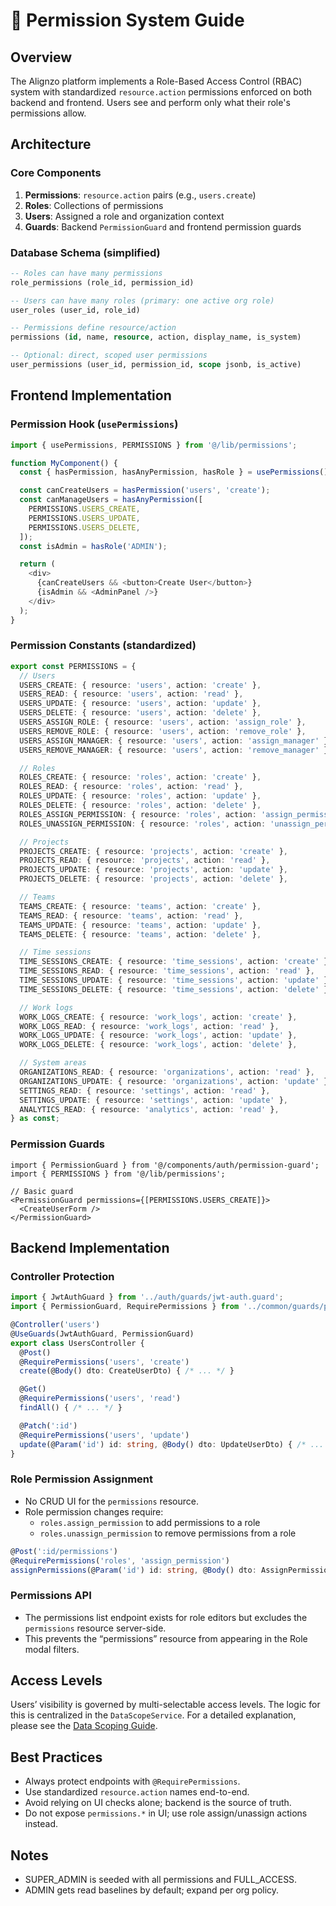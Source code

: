 # 🔐 Permission System Guide

## Overview

The Alignzo platform implements a Role-Based Access Control (RBAC) system with standardized `resource.action` permissions enforced on both backend and frontend. Users see and perform only what their role's permissions allow.

## Architecture

### Core Components

1. **Permissions**: `resource.action` pairs (e.g., `users.create`)
2. **Roles**: Collections of permissions
3. **Users**: Assigned a role and organization context
4. **Guards**: Backend `PermissionGuard` and frontend permission guards

### Database Schema (simplified)

```sql
-- Roles can have many permissions
role_permissions (role_id, permission_id)

-- Users can have many roles (primary: one active org role)
user_roles (user_id, role_id)

-- Permissions define resource/action
permissions (id, name, resource, action, display_name, is_system)

-- Optional: direct, scoped user permissions
user_permissions (user_id, permission_id, scope jsonb, is_active)
```

## Frontend Implementation

### Permission Hook (`usePermissions`)

```typescript
import { usePermissions, PERMISSIONS } from '@/lib/permissions';

function MyComponent() {
  const { hasPermission, hasAnyPermission, hasRole } = usePermissions();

  const canCreateUsers = hasPermission('users', 'create');
  const canManageUsers = hasAnyPermission([
    PERMISSIONS.USERS_CREATE,
    PERMISSIONS.USERS_UPDATE,
    PERMISSIONS.USERS_DELETE,
  ]);
  const isAdmin = hasRole('ADMIN');

  return (
    <div>
      {canCreateUsers && <button>Create User</button>}
      {isAdmin && <AdminPanel />}
    </div>
  );
}
```

### Permission Constants (standardized)

```typescript
export const PERMISSIONS = {
  // Users
  USERS_CREATE: { resource: 'users', action: 'create' },
  USERS_READ: { resource: 'users', action: 'read' },
  USERS_UPDATE: { resource: 'users', action: 'update' },
  USERS_DELETE: { resource: 'users', action: 'delete' },
  USERS_ASSIGN_ROLE: { resource: 'users', action: 'assign_role' },
  USERS_REMOVE_ROLE: { resource: 'users', action: 'remove_role' },
  USERS_ASSIGN_MANAGER: { resource: 'users', action: 'assign_manager' },
  USERS_REMOVE_MANAGER: { resource: 'users', action: 'remove_manager' },

  // Roles
  ROLES_CREATE: { resource: 'roles', action: 'create' },
  ROLES_READ: { resource: 'roles', action: 'read' },
  ROLES_UPDATE: { resource: 'roles', action: 'update' },
  ROLES_DELETE: { resource: 'roles', action: 'delete' },
  ROLES_ASSIGN_PERMISSION: { resource: 'roles', action: 'assign_permission' },
  ROLES_UNASSIGN_PERMISSION: { resource: 'roles', action: 'unassign_permission' },

  // Projects
  PROJECTS_CREATE: { resource: 'projects', action: 'create' },
  PROJECTS_READ: { resource: 'projects', action: 'read' },
  PROJECTS_UPDATE: { resource: 'projects', action: 'update' },
  PROJECTS_DELETE: { resource: 'projects', action: 'delete' },

  // Teams
  TEAMS_CREATE: { resource: 'teams', action: 'create' },
  TEAMS_READ: { resource: 'teams', action: 'read' },
  TEAMS_UPDATE: { resource: 'teams', action: 'update' },
  TEAMS_DELETE: { resource: 'teams', action: 'delete' },

  // Time sessions
  TIME_SESSIONS_CREATE: { resource: 'time_sessions', action: 'create' },
  TIME_SESSIONS_READ: { resource: 'time_sessions', action: 'read' },
  TIME_SESSIONS_UPDATE: { resource: 'time_sessions', action: 'update' },
  TIME_SESSIONS_DELETE: { resource: 'time_sessions', action: 'delete' },

  // Work logs
  WORK_LOGS_CREATE: { resource: 'work_logs', action: 'create' },
  WORK_LOGS_READ: { resource: 'work_logs', action: 'read' },
  WORK_LOGS_UPDATE: { resource: 'work_logs', action: 'update' },
  WORK_LOGS_DELETE: { resource: 'work_logs', action: 'delete' },

  // System areas
  ORGANIZATIONS_READ: { resource: 'organizations', action: 'read' },
  ORGANIZATIONS_UPDATE: { resource: 'organizations', action: 'update' },
  SETTINGS_READ: { resource: 'settings', action: 'read' },
  SETTINGS_UPDATE: { resource: 'settings', action: 'update' },
  ANALYTICS_READ: { resource: 'analytics', action: 'read' },
} as const;
```

### Permission Guards

```tsx
import { PermissionGuard } from '@/components/auth/permission-guard';
import { PERMISSIONS } from '@/lib/permissions';

// Basic guard
<PermissionGuard permissions={[PERMISSIONS.USERS_CREATE]}>
  <CreateUserForm />
</PermissionGuard>
```

## Backend Implementation

### Controller Protection

```typescript
import { JwtAuthGuard } from '../auth/guards/jwt-auth.guard';
import { PermissionGuard, RequirePermissions } from '../common/guards/permission.guard';

@Controller('users')
@UseGuards(JwtAuthGuard, PermissionGuard)
export class UsersController {
  @Post()
  @RequirePermissions('users', 'create')
  create(@Body() dto: CreateUserDto) { /* ... */ }

  @Get()
  @RequirePermissions('users', 'read')
  findAll() { /* ... */ }

  @Patch(':id')
  @RequirePermissions('users', 'update')
  update(@Param('id') id: string, @Body() dto: UpdateUserDto) { /* ... */ }
}
```

### Role Permission Assignment

- No CRUD UI for the `permissions` resource.
- Role permission changes require:
  - `roles.assign_permission` to add permissions to a role
  - `roles.unassign_permission` to remove permissions from a role

```typescript
@Post(':id/permissions')
@RequirePermissions('roles', 'assign_permission')
assignPermissions(@Param('id') id: string, @Body() dto: AssignPermissionsDto) { /* ... */ }
```

### Permissions API

- The permissions list endpoint exists for role editors but excludes the `permissions` resource server-side.
- This prevents the “permissions” resource from appearing in the Role modal filters.

## Access Levels

Users’ visibility is governed by multi-selectable access levels. The logic for this is centralized in the `DataScopeService`. For a detailed explanation, please see the [Data Scoping Guide](./data-scoping-guide.md).

## Best Practices

- Always protect endpoints with `@RequirePermissions`.
- Use standardized `resource.action` names end-to-end.
- Avoid relying on UI checks alone; backend is the source of truth.
- Do not expose `permissions.*` in UI; use role assign/unassign actions instead.

## Notes

- SUPER_ADMIN is seeded with all permissions and FULL_ACCESS.
- ADMIN gets read baselines by default; expand per org policy. 